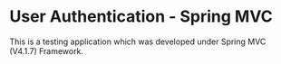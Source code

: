 # User Authentication - Spring MVC
This is a testing application which was developed under Spring MVC (V4.1.7) Framework.
